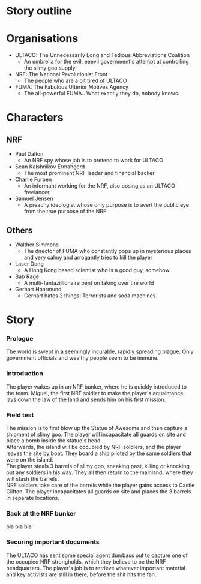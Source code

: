 Story outline
====

# Organisations
- ULTACO: The Unnecessarily Long and Tedious Abbreviations Coalition
  - An umbrella for the evil, eeevil government's attempt at controlling the slimy goo supply.
- NRF: The National Revolutionist Front
  - The people who are a bit tired of ULTACO
- FUMA: The Fabulous Ulterior Motives Agency 
  - The all-powerful FUMA.. What exactly they do, nobody knows.

# Characters
## NRF
- Paul Dalton
  - An NRF spy whose job is to pretend to work for ULTACO
- Sean Kalshnikov Ermahgerd
  - The most prominent NRF leader and financial backer
- Charlie Furben
  - An informant working for the NRF, also posing as an ULTACO freelancer
- Samuel Jensen
  - A preachy ideologist whose only purpose is to avert the public eye from the true purpose of the NRF

## Others
- Walther Simmons
  - The director of FUMA who constantly pops up in mysterious places and very calmy and arrogantly tries to kill the player
- Laser Dong
  - A Hong Kong based scientist who is a good guy, somehow
- Bab Rage
  - A multi-fantazillionaire bent on taking over the world
- Gerhart Haarmund
  - Gerhart hates 2 things: Terrorists and soda machines.

# Story
### Prologue
The world is swept in a seemingly incurable, rapidly spreading plague.
Only government officials and wealthy people seem to be immune.

### Introduction
The player wakes up in an NRF bunker, where he is quickly introduced to the team.
Miguel, the first NRF soldier to make the player's aquaintance, lays down the law of the land and sends him on his first mission.

### Field test
The mission is to first blow up the Statue of Awesome and then capture a shipment of slimy goo. The player will incapacitate all guards on site and place a bomb inside the statue's head.  
Afterwards, the island will be occupied by NRF soldiers, and the player leaves the site by boat. They board a ship piloted by the same soldiers that were on the island.  
The player steals 3 barrels of slimy goo, sneaking past, killing or knocking out any soldiers in his way. They all then return to the mainland, where they will stash the barrels.  
NRF soldiers take care of the barrels while the player gains access to Castle Clifton. The player incapacitates all guards on site and places the 3 barrels in separate locations.  

### Back at the NRF bunker
bla bla bla

### Securing important documents
The ULTACO has sent some special agent dumbass out to capture one of the occupied NRF strongholds, which they believe to be the NRF headquarters.
The player's job is to retrieve whatever important material and key activists are still in there, before the shit hits the fan.
